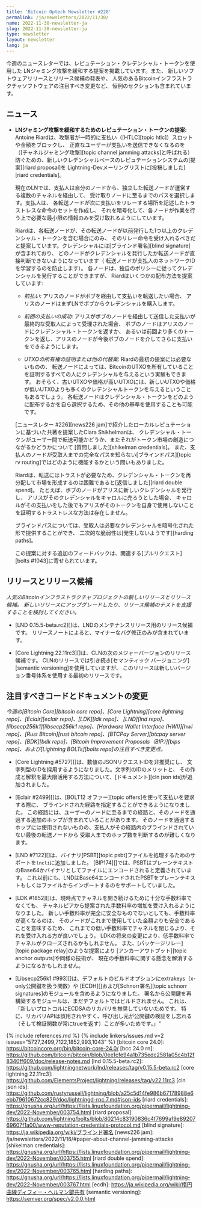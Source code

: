 ```yaml
---
title: 'Bitcoin Optech Newsletter #228'
permalink: /ja/newsletters/2022/11/30/
name: 2022-11-30-newsletter-ja
slug: 2022-11-30-newsletter-ja
type: newsletter
layout: newsletter
lang: ja
---
```

今週のニュースレターでは、レピュテーション・クレデンシャル・トークンを使用した
LNジャミング攻撃を緩和する提案を掲載しています。また、
新しいソフトウェアリリースとリリース候補の発表や、
人気のあるBitcoinインフラストラクチャソフトウェアの注目すべき変更など、
恒例のセクションも含まれています。

## ニュース

- **LNジャミング攻撃を緩和するためのレピュテーション・トークンの提案:**
  Antoine Riardは、攻撃者が一時的に支払い（[HTLC][topic htlc]）スロットや金額をブロックし、
  正直なユーザーが支払いを送信できなくなるのを（[チャネルジャミング攻撃][topic channel jamming attacks]と呼ばれる）
  防ぐための、新しいクレデンシャルベースのレピュテーションシステムの[提案][riard proposal]を
  Lightning-Devメーリングリストに[投稿しました][riard credentials]。

  現在のLNでは、支払人は自分のノードから、独立した転送ノードが運営する複数のチャネルを経由して、
  受け取りノードに至るまでのパスを選択します。支払人は、
  各転送ノードが次に支払いをリレーする場所を記述したトラストレスな命令のセットを作成し、
  それを暗号化して、各ノードが作業を行う上で必要な最小限の情報のみを受け取れるようにしています。

  Riardは、各転送ノードが、その転送ノードが以前発行した1つ以上のクレデンシャル・トークンを含む場合にのみ、
  そのリレー命令を受け入れるべきだと提案しています。クレデンシャルには[ブラインド署名][blind signature]が含まれており、
  どのノードがクレデンシャルを発行したか転送ノードが直接判断できないようになっています（
  転送ノードが支払人のネットワークIDを学習するのを防止します）。
  各ノードは、独自のポリシーに従ってクレデンシャルを発行することができますが、
  Riardはいくつかの配布方法を提案しています:

  - *<!--upfront-payments-->前払い:* アリスのノードがボブを経由して支払いを転送したい場合、
    アリスのノードはまずLNでボブからクレデンシャルを購入します。

  - *<!--previous-success-->前回の支払いの成功:*
    アリスがボブのノードを経由して送信した支払いが最終的な受取人によって受理された場合、
    ボブのノードはアリスのノードにクレデンシャル・トークンを返すか、
    あるいは前回より多くのトークンを返し、アリスのノードが今後ボブのノードを介してさらに支払いをできるようにします。

  - *UTXOの所有権の証明または他の代替案:* Riardの最初の提案には必要ないものの、
    転送ノードによっては、BitcoinのUTXOを所有していることを証明するすべての人にクレデンシャルを与えるという実験もできます。
    おそらく、古いUTXOや価格が高いUTXOには、新しいUTXOや価格が低いUTXOよりも多くのクレデンシャルトークンを与えるということもあるでしょう。
    各転送ノードはクレデンシャル・トークンをどのように配布するかを自ら選択するため、その他の基準を使用することも可能です。

  [ニュースレター #226][news226 jam]で紹介したローカルレピュテーションに基づいた共著を提案したClara Shikhelmanは、
  クレデンシャル・トークンがユーザー間で転送可能かどうか、またそれがトークン市場の創造につながるかどうかについて
  [質問しました][shikelman credentials]。
  また、支払人のノードが受取人までの完全なパスを知らない[ブラインドパス][topic rv routing]ではどのように機能するかという問いもありました。

  Riardは、転送にはトラストが必要なため、クレデンシャル・トークンを再分配して市場を形成するのは困難であると[返信しました][riard double spend]。
  たとえば、ボブのノードがアリスに新しいクレデンシャルを発行し、
  アリスがそのクレデンシャルをキャロルに売ろうとした場合、
  キャロルがその支払いをした後でもアリスがそのトークンを自身で使用しないことを証明するトラストレスな方法は存在しません。

  ブラインドパスについては、受取人は必要なクレデンシャルを暗号化された形で提供することができ、
  二次的な脆弱性は[発生しないようです][harding paths]。

  この提案に対する追加のフィードバックは、関連する[プルリクエスト][bolts #1043]に寄せられています。

## リリースとリリース候補

*人気のBitcoinインフラストラクチャプロジェクトの新しいリリースとリリース候補。
新しいリリースにアップグレードしたり、リリース候補のテストを支援することを検討してください。*

- [LND 0.15.5-beta.rc2][]は、LNDのメンテナンスリリース用のリリース候補です。
  リリースノートによると、マイナーなバグ修正のみが含まれています。

- [Core Lightning 22.11rc3][]は、CLNの次のメジャーバージョンのリリース候補です。
  CLNのリリースでは引き続き[セマンティック バージョニング][semantic versioning]を使用していますが、
  このリリースは新しいバージョン番号体系を使用する最初のリリースです。

## 注目すべきコードとドキュメントの変更

*今週の[Bitcoin Core][bitcoin core repo]、[Core
Lightning][core lightning repo]、[Eclair][eclair repo]、[LDK][ldk repo]、
[LND][lnd repo]、[libsecp256k1][libsecp256k1 repo]、[Hardware Wallet
Interface (HWI)][hwi repo]、[Rust Bitcoin][rust bitcoin repo]、[BTCPay
Server][btcpay server repo]、[BDK][bdk repo]、[Bitcoin Improvement
Proposals（BIP）][bips repo]、および[Lightning BOLTs][bolts repo]の注目すべき変更点。*

- [Core Lightning #5727][]は、数値のJSONリクエストIDを非推奨にし、
  文字列型のIDを採用するようになりました。文字列のIDのメリットと、
  その作成と解釈を最大限活用する方法について、[ドキュメント][cln json ids]が追加されました。

- [Eclair #2499][]は、[BOLT12 オファー][topic offers]を使って支払いを要求する際に、
  ブラインドされた経路を指定することができるようになりました。
  この経路には、ユーザーのノードに至るまでの経路と、そのノードを通過する追加のホップが含まれていることがあります。
  そのノードを通過するホップには使用されないものの、支払人がその経路内のブラインドされていない最後の転送ノードから
  受取人までのホップ数を判断するのが難しくなります。

- [LND #7122][]は、バイナリ[PSBT][topic psbt]ファイルを処理するためのサポートを`lncli`に追加しました。
  [BIP174][]では、PSBTはプレーンテキストのBase64かバイナリとしてファイルにエンコードされると定義されています。
  これ以前にも、LNDはBase64エンコードされたPSBTをプレーンテキストもしくはファイルからインポートするのをサポートしていました。

- [LDK #1852][]は、現時点でチャネルを開き続けるために十分な手数料率でなくても、
  チャネルピアから提案された手数料率の増加を受け入れるようになりました。
  新しい手数料率が完全に安全なものでないとしても、手数料率が高くなるのは、
  そのノードがこれまで使用していた金額よりも安全であることを意味するため、
  これまでの低い手数料率でチャネルを閉じるより、それを受け入れる方が良いでしょう。
  LDKの将来の変更により、低手数料率でチャネルがクローズされるかもしれません。
  また、[パッケージリレー][topic package relay]のような提案により
  [アンカーアウトプット][topic anchor outputs]や同様の技術が、
  現在の手数料率に関する懸念を解消するようになるかもしれません。

- [Libsecp256k1 #993][]は、デフォルトのビルドオプションにextrakeys（x-only公開鍵を扱う関数）や
  [ECDH][]および[Schnorr署名][topic schnorr signatures]のモジュールを含めるようになりました。
  署名から公開鍵を再構築するモジュールは、まだデフォルトではビルドされません。
  これは、「新しいプロトコルにECDSAのリカバリを推奨していないためです。
  特に、リカバリAPIは誤用されやすく、呼び出し元が公開鍵の検証をし忘れる（そして検証関数が常にtrueを返す）ことが多いためです。」"

{% include references.md %}
{% include linkers/issues.md v=2 issues="5727,2499,7122,1852,993,1043" %}
[bitcoin core 24.0]: https://bitcoincore.org/bin/bitcoin-core-24.0/
[bcc 24.0 rn]: https://github.com/bitcoin/bitcoin/blob/0ee1cfe94a1b735edc2581a05c4b12f8340ff609/doc/release-notes.md
[lnd 0.15.5-beta.rc2]: https://github.com/lightningnetwork/lnd/releases/tag/v0.15.5-beta.rc2
[core lightning 22.11rc3]: https://github.com/ElementsProject/lightning/releases/tag/v22.11rc3
[cln json ids]: https://github.com/rustyrussell/lightning/blob/a25c5d14fe986b67178988e6ebb79610672cc829/doc/lightningd-rpc.7.md#json-ids
[riard credentials]: https://gnusha.org/url/https://lists.linuxfoundation.org/pipermail/lightning-dev/2022-November/003754.html
[riard proposal]: https://github.com/lightning/bolts/blob/80214c83190836c4f7699af9e8920769607f1a00/www-reputation-credentials-protocol.md
[blind signature]: https://ja.wikipedia.org/wiki/ブラインド署名
[news226 jam]: /ja/newsletters/2022/11/16/#paper-about-channel-jamming-attacks
[shikelman credentials]: https://gnusha.org/url/https://lists.linuxfoundation.org/pipermail/lightning-dev/2022-November/003755.html
[riard double spend]: https://gnusha.org/url/https://lists.linuxfoundation.org/pipermail/lightning-dev/2022-November/003765.html
[harding paths]: https://gnusha.org/url/https://lists.linuxfoundation.org/pipermail/lightning-dev/2022-November/003767.html
[ecdh]: https://ja.wikipedia.org/wiki/楕円曲線ディフィー・ヘルマン鍵共有
[semantic versioning]: https://semver.org/spec/v2.0.0.html
